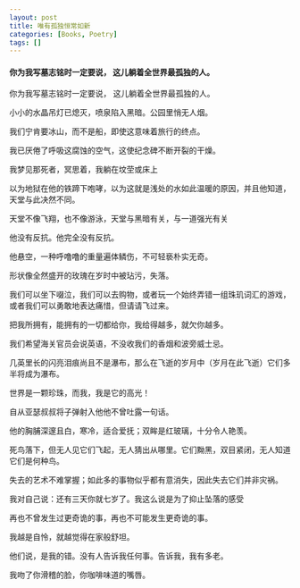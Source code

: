 ```yaml
---
layout: post
title: 唯有孤独恒常如新
categories: [Books, Poetry]
tags: []
---
```

#### 你为我写墓志铭时一定要说， 这儿躺着全世界最孤独的人。
<!-- more -->
你为我写墓志铭时一定要说， 这儿躺着全世界最孤独的人。

小小的水晶吊灯已熄灭，喷泉陷入黑暗。公园里悄无人烟。

我们宁肯要冰山，而不是船，即使这意味着旅行的终点。

我已厌倦了呼吸这腐蚀的空气，这使纪念碑不断开裂的干燥。

我梦见那死者，冥思着，我躺在坟茔或床上

以为地狱在他的铁蹄下咆哮，以为这就是浅处的水如此温暖的原因，并且他知道，天堂与此决然不同。

天堂不像飞翔，也不像游泳，天堂与黑暗有关，与一道强光有关

他没有反抗。他完全没有反抗。

他悬空，一种呼噜噜的重量遍体鳞伤，不可轻亵朴实无奇。

形状像全然盛开的玫瑰在岁时中被玷污，失落。

我们可以坐下啜泣，我们可以去购物，或者玩一个始终弄错一组珠玑词汇的游戏，或者我们可以勇敢地表达痛惜，但请请飞过来。

把我所拥有，能拥有的一切都给你，我给得越多，就欠你越多。

我们希望海关官员会说英语，不没收我们的香烟和波旁威士忌。

几英里长的闪亮泪痕尚且不是瀑布，那么在飞逝的岁月中（岁月在此飞逝）它们多半将成为瀑布。

世界是一颗珍珠，而我，我是它的高光！

自从亚瑟叔叔将子弹射入他他不曾吐露一句话。

他的胸脯深邃且白，寒冷，适合爱抚；双眸是红玻璃，十分令人艳羡。

死鸟落下，但无人见它们飞起，无人猜出从哪里。它们黝黑，双目紧闭，无人知道它们是何种鸟。

失去的艺术不难掌握；如此多的事物似乎都有意消失，因此失去它们并非灾祸。

我对自己说：还有三天你就七岁了。我这么说是为了抑止坠落的感受

再也不曾发生过更奇诡的事，再也不可能发生更奇诡的事。

我越是自怜，就越觉得在家般舒坦。

他们说，是我的错。没有人告诉我任何事。告诉我，我有多老。

我吻了你滑稽的脸，你咖啡味道的嘴唇。
